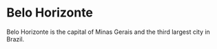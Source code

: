 # Belo Horizonte
Belo Horizonte is the capital of Minas Gerais and the third largest city in Brazil.
            
            